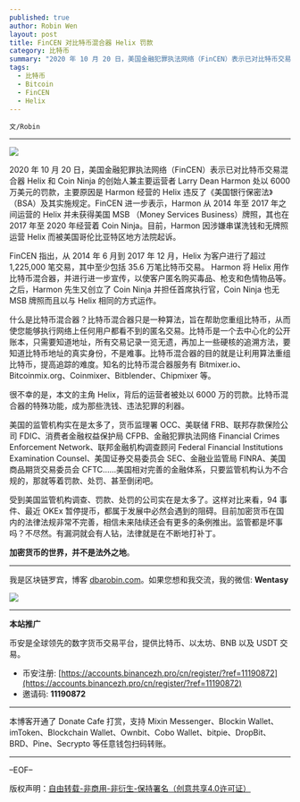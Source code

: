 ```yaml
---
published: true
author: Robin Wen
layout: post
title: FinCEN 对比特币混合器 Helix 罚款
category: 比特币
summary: "2020 年 10 月 20 日，美国金融犯罪执法网络（FinCEN）表示已对比特币交易混合器 Helix 和 Coin Ninja 的创始人兼主要运营者 Larry Dean Harmon 处以 6000 万美元的罚款，主要原因是 Harmon 经营的 Helix 违反了《美国银行保密法》（BSA）及其实施规定。FinCEN 进一步表示，Harmon 从 2014 年至 2017 年之间运营的 Helix 并未获得美国 MSB （Money Services Business）牌照，其也在 2017 年至 2020 年经营着 Coin Ninja。目前，Harmon 因涉嫌串谋洗钱和无牌照运营 Helix 而被美国哥伦比亚特区地方法院起诉。加密货币的世界，并不是法外之地。"
tags:
  - 比特币
  - Bitcoin
  - FinCEN
  - Helix
---
```


`文/Robin`

***

![](https://cdn.dbarobin.com/nj98kxk.png)

2020 年 10 月 20 日，美国金融犯罪执法网络（FinCEN）表示已对比特币交易混合器 Helix 和 Coin Ninja 的创始人兼主要运营者 Larry Dean Harmon 处以 6000 万美元的罚款，主要原因是 Harmon 经营的 Helix 违反了《美国银行保密法》（BSA）及其实施规定。FinCEN 进一步表示，Harmon 从 2014 年至 2017 年之间运营的 Helix 并未获得美国 MSB （Money Services Business）牌照，其也在 2017 年至 2020 年经营着 Coin Ninja。目前，Harmon 因涉嫌串谋洗钱和无牌照运营 Helix 而被美国哥伦比亚特区地方法院起诉。

FinCEN 指出，从 2014 年 6 月到 2017 年 12 月，Helix 为客户进行了超过 1,225,000 笔交易，其中至少包括 35.6 万笔比特币交易。 Harmon 将 Helix 用作比特币混合器，并进行进一步宣传，以使客户匿名购买毒品、枪支和色情物品等。之后，Harmon 先生又创立了 Coin Ninja 并担任首席执行官，Coin Ninja 也无 MSB 牌照而且以与 Helix 相同的方式运作。

什么是比特币混合器？比特币混合器只是一种算法，旨在帮助您重组比特币，从而使您能够执行网络上任何用户都看不到的匿名交易。比特币是一个去中心化的公开账本，只需要知道地址，所有交易记录一览无遗，再加上一些硬核的追溯方法，要知道比特币地址的真实身份，不是难事。比特币混合器的目的就是让利用算法重组比特币，提高追踪的难度。知名的比特币混合器服务有 Bitmixer.io、Bitcoinmix.org、Coinmixer、Bitblender、Chipmixer 等。

很不幸的是，本文的主角 Helix，背后的运营者被处以 6000 万的罚款。比特币混合器的特殊功能，成为那些洗钱、违法犯罪的利器。

美国的监管机构实在是太多了，货币监理署 OCC、美联储 FRB、联邦存款保险公司 FDIC、消费者金融权益保护局 CFPB、金融犯罪执法网络 Financial Crimes Enforcement Network、联邦金融机构调查顾问 Federal Financial Institutions Examination Counsel、美国证券交易委员会 SEC、金融业监管局 FINRA、美国商品期货交易委员会 CFTC……美国相对完善的金融体系，只要监管机构认为不合规的，那就等着罚款、处罚、甚至倒闭吧。

受到美国监管机构调查、罚款、处罚的公司实在是太多了。这样对比来看，94 事件、最近 OKEx 暂停提币，都属于发展中必然会遇到的阻碍。目前加密货币在国内的法律法规非常不完善，相信未来陆续还会有更多的条例推出。监管都是坏事吗？不尽然。有漏洞就会有人钻，法律就是在不断地打补丁。

**加密货币的世界，并不是法外之地**。

***

我是区块链罗宾，博客 [dbarobin.com](https://dbarobin.com/)。如果您想和我交流，我的微信: **Wentasy**

![](https://cdn.dbarobin.com/v4yywe2.png)

***

**本站推广**

币安是全球领先的数字货币交易平台，提供比特币、以太坊、BNB 以及 USDT 交易。

* 币安注册: [https://accounts.binancezh.pro/cn/register/?ref=11190872](https://accounts.binancezh.pro/cn/register/?ref=11190872)
* 邀请码: **11190872**

***

本博客开通了 Donate Cafe 打赏，支持 Mixin Messenger、Blockin Wallet、imToken、Blockchain Wallet、Ownbit、Cobo Wallet、bitpie、DropBit、BRD、Pine、Secrypto 等任意钱包扫码转账。

<center>
    <div class="--donate-button"
         data-button-id="f8b9df0d-af9a-460d-8258-d3f435445075"
    ></div>
</center>

***

–EOF–

版权声明：[自由转载-非商用-非衍生-保持署名（创意共享4.0许可证）](http://creativecommons.org/licenses/by-nc-nd/4.0/deed.zh)